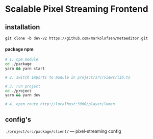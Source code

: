 # Scalable Pixel Streaming Frontend

## installation

`git clone -b dev-v2 https://github.com/markolofsen/metaeditor.git`

#### package npm

```bash
# 1. npm module
cd ./package
yarn && yarn start

# 2. switch imports to module in project/src/views/lib.ts

# 3. run project
cd ./project
yarn && yarn dev

# 4. open route http://localhost:3000/player/lumen
```

## config's

`./project/src/package/client/` — pixel-streaming config


